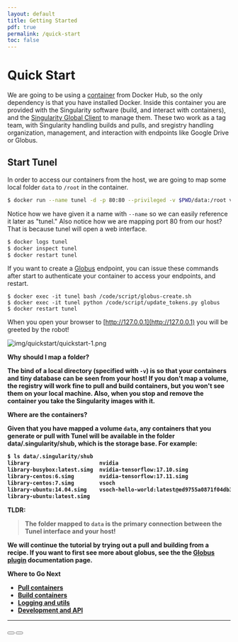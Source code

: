 ```yaml
---
layout: default
title: Getting Started
pdf: true
permalink: /quick-start
toc: false
---
```


# Quick Start

We are going to be using a <a href="https://hub.docker.com/r/vanessa/tunel/" target="_blank">container</a> 
from Docker Hub, so the only dependency is that you have installed Docker. Inside this container you
are provided with the Singularity software (build, and interact with containers), and the 
<a href="https://singularityhub.github.io/sregistry-cli">Singularity Global Client</a> to manage
them. These two work as a tag team, with Singularity handling builds and pulls, and sregistry
handling organization, management, and interaction with endpoints like Google Drive or Globus.

## Start Tunel
In order to access our containers from the host, we are going to map some local folder `data` to `/root`
in the container. 

```bash
$ docker run --name tunel -d -p 80:80 --privileged -v $PWD/data:/root vanessa/tunel start
```

Notice how we have given it a name with `--name` so we can easily reference it later as "tunel."
Also notice how we are mapping port 80 from our host? That is because tunel will open a web interface.

```bash
$ docker logs tunel
$ docker inspect tunel
$ docker restart tunel
```

If you want to create a <a href="https://globus.org" target="_blank">Globus</a> 
endpoint, you can issue these commands after start to
authenticate your container to access your endpoints, and restart.

```
$ docker exec -it tunel bash /code/script/globus-create.sh
$ docker exec -it tunel python /code/script/update_tokens.py globus
$ docker restart tunel
```

When you open your browser to [http://127.0.0.1](http://127.0.0.1) you will be 
greeted by the robot!

![img/quickstart/quickstart-1.png](img/quickstart/quickstart-1.png)


<strong>Why should I map a folder?<strong>

The bind of a local directory (specified with `-v`) is so that your containers 
and tiny database can be seen from your host! If you don't map a volume,
the registry will work fine to pull and build containers, but you won't see them on your local machine.
Also, when you stop and remove the container you take the Singularity images with it. 

<strong>Where are the containers?<strong>

Given that you have mapped a volume `data`, any containers that you generate or pull with Tunel will be available
in the folder data/.singularity/shub, which is the storage base. For example:

```bash
$ ls data/.singularity/shub
library                      nvidia
library-busybox:latest.simg  nvidia-tensorflow:17.10.simg
library-centos:6.simg        nvidia-tensorflow:17.11.simg
library-centos:7.simg        vsoch
library-ubuntu:14.04.simg    vsoch-hello-world:latest@ed9755a0871f04db3e14971bec56a33f.simg
library-ubuntu:latest.simg
```

TLDR: 

> The folder mapped to `data` is the primary connection between the Tunel interface
and your host!

We will continue the tutorial by trying out a pull and building from a recipe. 
If you want to first see more about globus, see the the [Globus plugin](/interface/plugin-globus) documentation page.

<strong>Where to Go Next</strong>

 - [Pull containers](/interface/quick-start-pull)
 - [Build containers](/interface/quick-start-build)
 - [Logging and utils](/interface/quick-start-utils)
 - [Development and API](/interface/development)

<hr>
<div>
    <a href="/interface/quick-start-pull"><button class="previous-button btn btn-primary"><i class="fa fa-chevron-left"></i> </button></a>
    <a href="/interface/development"><button class="next-button btn btn-primary"><i class="fa fa-chevron-right"></i> </button></a>
</div><br>
